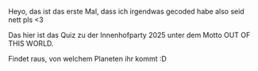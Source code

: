 Heyo, das ist das erste Mal, dass ich irgendwas gecoded habe also seid nett pls <3

Das hier ist das Quiz zu der Innenhofparty 2025 unter dem Motto OUT OF THIS WORLD.

Findet raus, von welchem Planeten ihr kommt :D
